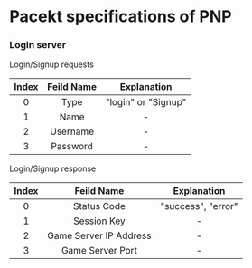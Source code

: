 # Pacekt specifications of PNP

### Login server

Login/Signup requests

|Index  | Feild Name  | Explanation  |
|:---:|:---:|:---:|
|0   | Type  | "login"  or "Signup"|
|1  |  Name |  - |
|2   |  Username | -  |
|3   |  Password | -  |

Login/Signup response

|Index  | Feild Name  | Explanation  |
|:---:|:---:|:---:|
|0   | Status Code  | "success", "error" |
|1   | Session Key | -|
|2   | Game Server IP Address | -|
|3   | Game Server Port | -|
